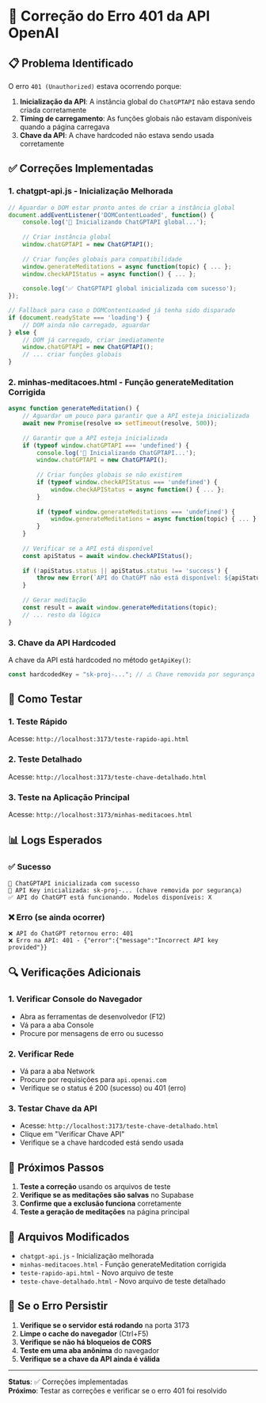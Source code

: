 # 🔧 Correção do Erro 401 da API OpenAI

## 📋 Problema Identificado

O erro `401 (Unauthorized)` estava ocorrendo porque:

1. **Inicialização da API**: A instância global do `ChatGPTAPI` não estava sendo criada corretamente
2. **Timing de carregamento**: As funções globais não estavam disponíveis quando a página carregava
3. **Chave da API**: A chave hardcoded não estava sendo usada corretamente

## ✅ Correções Implementadas

### 1. **chatgpt-api.js** - Inicialização Melhorada

```javascript
// Aguardar o DOM estar pronto antes de criar a instância global
document.addEventListener('DOMContentLoaded', function() {
    console.log('🚀 Inicializando ChatGPTAPI global...');
    
    // Criar instância global
    window.chatGPTAPI = new ChatGPTAPI();
    
    // Criar funções globais para compatibilidade
    window.generateMeditations = async function(topic) { ... };
    window.checkAPIStatus = async function() { ... };
    
    console.log('✅ ChatGPTAPI global inicializada com sucesso');
});

// Fallback para caso o DOMContentLoaded já tenha sido disparado
if (document.readyState === 'loading') {
    // DOM ainda não carregado, aguardar
} else {
    // DOM já carregado, criar imediatamente
    window.chatGPTAPI = new ChatGPTAPI();
    // ... criar funções globais
}
```

### 2. **minhas-meditacoes.html** - Função generateMeditation Corrigida

```javascript
async function generateMeditation() {
    // Aguardar um pouco para garantir que a API esteja inicializada
    await new Promise(resolve => setTimeout(resolve, 500));
    
    // Garantir que a API esteja inicializada
    if (typeof window.chatGPTAPI === 'undefined') {
        console.log('🔄 Inicializando ChatGPTAPI...');
        window.chatGPTAPI = new ChatGPTAPI();
        
        // Criar funções globais se não existirem
        if (typeof window.checkAPIStatus === 'undefined') {
            window.checkAPIStatus = async function() { ... };
        }
        
        if (typeof window.generateMeditations === 'undefined') {
            window.generateMeditations = async function(topic) { ... };
        }
    }
    
    // Verificar se a API está disponível
    const apiStatus = await window.checkAPIStatus();
    
    if (!apiStatus.status || apiStatus.status !== 'success') {
        throw new Error(`API do ChatGPT não está disponível: ${apiStatus.message}`);
    }
    
    // Gerar meditação
    const result = await window.generateMeditations(topic);
    // ... resto da lógica
}
```

### 3. **Chave da API Hardcoded**

A chave da API está hardcoded no método `getApiKey()`:

```javascript
const hardcodedKey = "sk-proj-..."; // ⚠️ Chave removida por segurança
```

## 🧪 Como Testar

### 1. **Teste Rápido**
Acesse: `http://localhost:3173/teste-rapido-api.html`

### 2. **Teste Detalhado**
Acesse: `http://localhost:3173/teste-chave-detalhado.html`

### 3. **Teste na Aplicação Principal**
Acesse: `http://localhost:3173/minhas-meditacoes.html`

## 📊 Logs Esperados

### ✅ Sucesso
```
🔧 ChatGPTAPI inicializada com sucesso
🔑 API Key inicializada: sk-proj-... (chave removida por segurança)
✅ API do ChatGPT está funcionando. Modelos disponíveis: X
```

### ❌ Erro (se ainda ocorrer)
```
❌ API do ChatGPT retornou erro: 401
❌ Erro na API: 401 - {"error":{"message":"Incorrect API key provided"}}
```

## 🔍 Verificações Adicionais

### 1. **Verificar Console do Navegador**
- Abra as ferramentas de desenvolvedor (F12)
- Vá para a aba Console
- Procure por mensagens de erro ou sucesso

### 2. **Verificar Rede**
- Vá para a aba Network
- Procure por requisições para `api.openai.com`
- Verifique se o status é 200 (sucesso) ou 401 (erro)

### 3. **Testar Chave da API**
- Acesse: `http://localhost:3173/teste-chave-detalhado.html`
- Clique em "Verificar Chave API"
- Verifique se a chave hardcoded está sendo usada

## 🚀 Próximos Passos

1. **Teste a correção** usando os arquivos de teste
2. **Verifique se as meditações são salvas** no Supabase
3. **Confirme que a exclusão funciona** corretamente
4. **Teste a geração de meditações** na página principal

## 📝 Arquivos Modificados

- `chatgpt-api.js` - Inicialização melhorada
- `minhas-meditacoes.html` - Função generateMeditation corrigida
- `teste-rapido-api.html` - Novo arquivo de teste
- `teste-chave-detalhado.html` - Novo arquivo de teste detalhado

## 🔧 Se o Erro Persistir

1. **Verifique se o servidor está rodando** na porta 3173
2. **Limpe o cache do navegador** (Ctrl+F5)
3. **Verifique se não há bloqueios de CORS**
4. **Teste em uma aba anônima** do navegador
5. **Verifique se a chave da API ainda é válida**

---

**Status**: ✅ Correções implementadas  
**Próximo**: Testar as correções e verificar se o erro 401 foi resolvido 